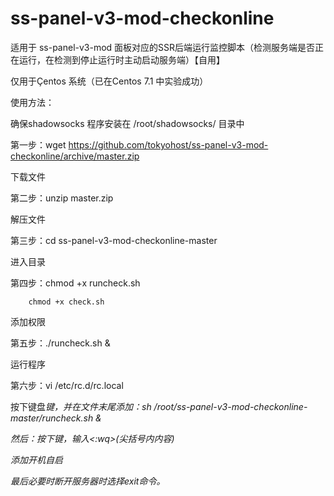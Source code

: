 # ss-panel-v3-mod-checkonline
适用于 ss-panel-v3-mod 面板对应的SSR后端运行监控脚本（检测服务端是否正在运行，在检测到停止运行时主动启动服务端）【自用】

仅用于Çentos 系统（已在Centos 7.1 中实验成功）

使用方法：

确保shadowsocks 程序安装在 /root/shadowsocks/ 目录中

第一步：wget https://github.com/tokyohost/ss-panel-v3-mod-checkonline/archive/master.zip

  下载文件
  
第二步：unzip master.zip

  解压文件
  
第三步：cd ss-panel-v3-mod-checkonline-master

  进入目录
  
第四步：chmod +x runcheck.sh

        chmod +x check.sh
        
  添加权限
  
第五步：./runcheck.sh &

  运行程序
  
第六步：vi /etc/rc.d/rc.local

按下键盘<i>键，并在文件末尾添加：sh /root/ss-panel-v3-mod-checkonline-master/runcheck.sh & 
  
然后：按下<Esc>键，输入<:wq>(尖括号内内容)
  
  添加开机自启
  
最后必要时断开服务器时选择exit命令。

